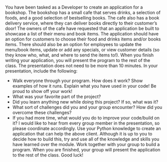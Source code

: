 You have been tasked as a Developer to create an application for a bookshop. The
bookshop has a small cafe that serves drinks, a selection of foods, and a good selection of
bestselling books. The cafe also has a book delivery service, where they can deliver books
directly to their customer’s door! The owners of the cafe have requested that an application be
built to showcase a list of their menu and book items. The application should have an option for
customers to choose their food and drinks items and/or books items. There should also be an
option for employees to update the menu/book items, update or add any specials, or view
customer details (so they know who, what, and where to send the items to!).
When you finish writing your application, you will present the program to the rest of the
class. The presentation does not need to be more than 10 minutes. In your presentation, include
the following:
- Walk everyone through your program. How does it work? Show examples of how
it runs. Explain what you have used in your code! Be proud to show off your
work!
- What was your favorite part of the project?
- Did you learn anything new while doing this project? If so, what was it?
- What sort of challenges did you and your group encounter? How did you
overcome these challenges?
- If you had more time, what would you do to improve your code/build on it?
I would like to hear from every group member in the presentation, so please coordinate
accordingly.
Use your Python knowledge to create an application that can help the above client.
Although it is up to you to decide how to build this, try and use all of the knowledge and skills
you have learned over the module. Work together with your group to build a program. When you
are finished, your group will present the application to the rest of the class. Good luck!
